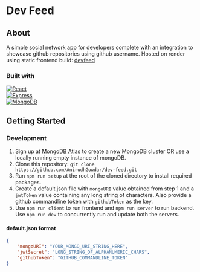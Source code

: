 # Dev Feed

## About

A simple social network app for developers complete with an integration to showcase github repositories using github username. Hosted on render using static frontend build: [devfeed](https://devfeed.onrender.com)

### Built with

[![React][React.js]][React-url]  
[![Express][Express]][Express-url]  
[![MongoDB][MongoDB]][MongoDB-url]  

## Getting Started

### Development

1. Sign up at [MongoDB Atlas](https://www.mongodb.com/atlas/database) to create a new MongoDB cluster OR use a locally running empty instance of mongoDB.
2. Clone this repository: `git clone https://github.com/AnirudhGowdar/dev-feed.git`
3. Run `npm run setup` at the root of the cloned directory to install required packages.
4. Create a default.json file with `mongoURI` value obtained from step 1 and a `jwtToken` value containing any long string of characters. Also provide a github commandline token with `githubToken` as the key.
5. Use `npm run client` to run frontend and `npm run server` to run backend. Use `npm run dev` to concurrently run and update both the servers.

#### default.json format

```json
{
    "mongoURI": "YOUR_MONGO_URI_STRING_HERE",
    "jwtSecret": "LONG_STRING_OF_ALPHANUMERIC_CHARS",
    "githubToken": "GITHUB_COMMANDLINE_TOKEN"
}
```

[React.js]: https://img.shields.io/badge/React-20232A?style=for-the-badge&logo=react&logoColor=61DAFB
[React-url]: https://reactjs.org/
[Express]: https://img.shields.io/badge/Express.js-404D59?style=for-the-badge
[Express-url]: https://expressjs.com
[MongoDB]: https://img.shields.io/badge/MongoDB-4EA94B?style=for-the-badge&logo=mongodb&logoColor=white
[MongoDB-url]: https://www.mongodb.com
